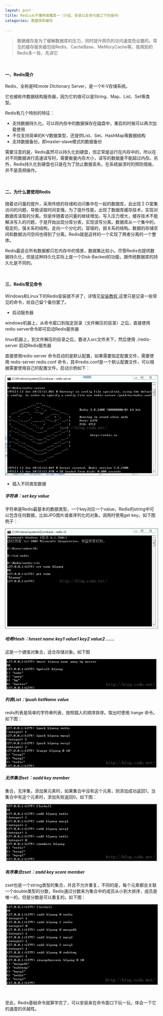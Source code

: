 ```yaml
---
layout: post
title: Redis从不懂待装懂其一（介绍、安装以及命令窗口下的操作）
categories: 数据库和缓存

---
```


>数据缓存是为了缓解数据库的压力，同时提升网页的访问速度而设置的。常见的缓存服务器包括Redis、CacheBase、MeMoryCache等。我用到的Redis多一些，先讲它

<br/>

#### 一、Redis简介
Redis，全称是REmote DIctionary Server，是一个K-V存储系统。 

它也被称作数据结构服务器，因为它的值可以是String、Map、List、Set等类型。 

Redis有几个特别的特征：

* 支持数据持久化。可以将内存中的数据保存在磁盘中，重启的时候可以再次加载使用
* 不仅支持简单的K-V数据类型，还提供List、Set、HashMap等数据结构
* 支持数据备份。即master-slave模式的数据备份


需要注意的是，Redis虽然可以持久化到硬盘，但正常是运行在内存中的，所以在对不同数据进行高速读写时，需要衡量内存大小，读写的数据量不能超过内存。另外，Redis持久化到硬盘也只是在为了防止数据丢失，在系统崩溃时的预防措施，并不是高频操作。


<br/>


#### 二、为什么要使用Redis

随着访问量的提升，采用传统的存储和访问集中在一起的数据库，会出现ＩＯ密集访问的问题，导致读取时间变慢。为了提升性能，出现了数据库缓存技术，实现对数据库读取的分离。但是伴随着访问量的继续增加，写入压力增大，缓存技术不能解决写入的问题，于是开始出现分库分表，实现读写分离。数据库从一个集中的，稳定的，强关系的结构，走向一个分化的，容错的，弱关系的结构。数据的存储空间和数据访问空间也得到了分离。Redis就是这样的一个实现了两者分离的一个整体。

Redis最适合所有数据都只在内存中的情景，数据集比较小。尽管Redis也提供数据持久化，但是这种持久化实际上是一个Disk-Backed的功能，跟传统数据库的持久化是不同的。


<br/>


#### 三、Redis常见命令

Windows和Linux下的Redis安装就不讲了，详情见[安装教程](http://www.runoob.com/redis/redis-install.html),这里只是记录一些常见的命令，给自己留个备份罢了。

* 启动服务器

windows机器上，从命令窗口到指定目录（文件解压的目录）之后，直接使用redis-server命令即可启动Redis服务器

linux机器上，到文件解压的目录之后，要进入src文件夹下，然后使用 ./redis-server 启动Redis服务器

直接使用redis-server 命令启动的是默认配置，如果需要指定配置文件，需要使用 redis-server  redis.conf 命令，其中redis.conf是一个默认配置文件，可以根据需要使用自己的配置文件。启动示例如下： 

![](/images/pages/database/redis_start.png)

* 插入不同类型数据


#####  字符串：set key value 

字符串是Redis最基本的数据类型，一个key对应一个value，Redis的string中可以包含任何数据，比如JPG图片或者序列化的对象。调用时使用get key。如下图例子：

![](/images/pages/database/setkv.png)


#####  哈希Hash：hmset  name  key1 value1 key2 value2 ......  
 
这是一个键值对集合，适合存储对象。如下图

![](/images/pages/database/hashset.png)


#####  列表List：lpush listName value    
redis列表是简单的字符串列表，按照插入的顺序排序。取出时使用 lrange 命令。如下图：

![](/images/pages/database/Redis_list.png)


#####  无序集合set：sadd key member 
集合，无序集，添加某元素时，如果集合中没有这个元素，则添加成功返回1，当集合中有这个元素时，添加失败返回0。如下图：

![](/images/pages/database/Redis_set.png)


#####  有序集合zset：zadd key score member   
zset也是一个string类型的集合，并且不允许重复，不同的是，每个元素都会关联一个double类型的分数，Redis通过分数来为集合中的成员从小到大排序，成员是唯一的，但是分数是可以重复的。如下图：

![](/images/pages/database/Redis_zset.png) 

<br/>

至此，Redis基础命令就算学完了，可以安装来在命令窗口下玩一玩，体会一下它的速度的优越性。

